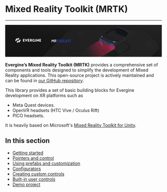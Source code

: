 # Mixed Reality Toolkit (MRTK)
---
![Evergine.MRTK](images/Evergine_MRTK_banner.png)

**Evergine’s Mixed Reality Toolkit (MRTK)** provides a comprehensive set of components and tools designed to simplify the development of Mixed Reality applications. This open-source project is actively maintained and can be found in [our GitHub repository](https://github.com/EvergineTeam/MixedRealityToolkit).

This library provides a set of basic building blocks for Evergine development on XR platforms such as

- Meta Quest devices.
- OpenVR headsets (HTC Vive / Oculus Rift)
- PICO headsets.

It is heavily based on Microsoft's [Mixed Reality Toolkit for Unity](https://github.com/microsoft/MixedRealityToolkit-Unity).

## In this section
* [Getting started](getting_started.md)
* [Pointers and control](pointers_and_control.md)
* [Using prefabs and customization](prefabs.md)
* [Configurators](configurators.md)
* [Creating custom controls](custom_controls.md)
* [Built-in user controls](./user_controls/index.md)
* [Demo project](demo_project.md)